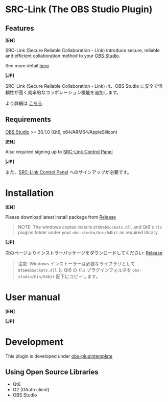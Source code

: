 # SRC-Link (The OBS Studio Plugin)

## Features

**[EN]**

SRC-Link (Secure Reliable Collaboration - Link) introduce secure, reliable and efficient collaboration method  to your [OBS Studio](https://obsproject.com/).

See more detail [here](https://src-link.live/introduction)

**[JP]**

SRC-Link (Secure Reliable Collaboration - Link) は、OBS Studio に安全で信頼性が高く効率的なコラボレーション機能を追加します。

より詳細は [こちら](https://src-link.live/introduction)

## Requirements

[OBS Studio](https://obsproject.com/) >= 30.1.0 (Qt6, x64/ARM64/AppleSilicon)

**[EN]**

Also required signing up to [SRC-Link Control Panel](https://src-link.live) 

**[JP]**

また、[SRC-Link Control Panel](https://src-link.live) へのサインアップが必要です。

# Installation

**[EN]**

Please download latest install package from [Release](https://github.com/OPENSPHERE-Inc/src-link/releases)

> NOTE: The windows copies installs `Qt6WebSockets.dll` and Qt6's `tls` plugins folder under your `obs-studio/bin/64bit` as required library.

**[JP]**

次のページよりインストラーパッケージをダウンロードしてください: [Release](https://github.com/OPENSPHERE-Inc/src-link/releases)

> 注意: Windows インストーラーは必要なライブラリとして `Qt6WebSockets.dll` と Qt6 の `tls` プラグインフォルダを `obs-studio/bin/64bit` 配下にコピーします。

# User manual

**[EN]**


**[JP]**


# Development

This plugin is developed under [obs-plugintemplate](https://github.com/obsproject/obs-plugintemplate)

## Using Open Source Libraries

- Qt6
- O2 (OAuth client)
- OBS Studio
